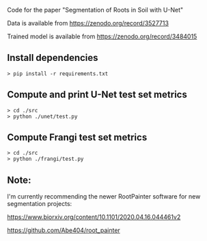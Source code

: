 Code for the paper "Segmentation of Roots in Soil with U-Net"

Data is available from https://zenodo.org/record/3527713

Trained model is available from https://zenodo.org/record/3484015



## Install dependencies
    > pip install -r requirements.txt


## Compute and print U-Net test set metrics
    > cd ./src
    > python ./unet/test.py


## Compute Frangi test set metrics
    > cd ./src
    > python ./frangi/test.py
    
        
## Note:
I'm currently recommending the newer RootPainter software for new segmentation projects:

https://www.biorxiv.org/content/10.1101/2020.04.16.044461v2

https://github.com/Abe404/root_painter
